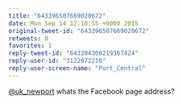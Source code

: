 ```yaml
---
title: "643396507669020672"
date: Mon Sep 14 12:10:55 +0000 2015
original-tweet-id: "643396507669020672"
retweets: 0
favorites: 1
reply-tweet-id: "643394300219367424"
reply-user-id: "3122072210"
reply-user-screen-name: "Port_Central"
---
```

<a href="https://twitter.com/uk_newport">@uk_newport</a> whats the Facebook page address?
